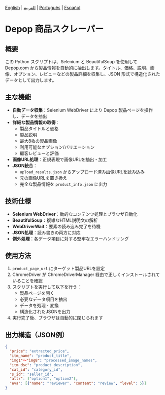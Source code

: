 [English](README.md) | [العربية](README-ar.md) | [Português](README-pt.md) | [Español](README-es.md)

# Depop 商品スクレーパー

## 概要
この Python スクリプトは、Selenium と BeautifulSoup を使用して Depop.com から製品情報を自動的に抽出します。タイトル、価格、説明、画像、オプション、レビューなどの製品詳細を収集し、JSON 形式で構造化されたデータとして出力します。

## 主な機能

- **自動データ収集**：Selenium WebDriver により Depop 製品ページを操作し、データを抽出
- **詳細な製品情報の取得**：
  - 製品タイトルと価格
  - 製品説明
  - 最大8枚の製品画像
  - 利用可能なオプション/バリエーション
  - 顧客レビューと評価
- **画像URL処理**：正規表現で画像URLを抽出・加工
- **JSON統合**：
  - `upload_results.json` からアップロード済み画像URLを読み込み
  - 元の画像URLを置き換え
  - 完全な製品情報を `product_info.json` に出力

## 技術仕様

- **Selenium WebDriver**：動的なコンテンツ処理とブラウザ自動化
- **BeautifulSoup**：複雑なHTML説明文の解析
- **WebDriverWait**：要素の読み込み完了を待機
- **JSON処理**：読み書きの両方に対応
- **例外処理**：各データ項目に対する堅牢なエラーハンドリング

## 使用方法

1. `product_page_url` にターゲット製品URLを設定
2. ChromeDriver が ChromeDriverManager 経由で正しくインストールされていることを確認
3. スクリプトを実行して以下を行う：
   - 製品ページを開く
   - 必要なデータ項目を抽出
   - データを処理・変換
   - 構造化されたJSONを出力
4. 実行完了後、ブラウザは自動的に閉じられます

## 出力構造（JSON例）
```json
{
  "price": "extracted_price",
  "itm_name": "product_title",
  "img1"〜"img8": "processed_image_names",
  "itm_dsc": "product_description",
  "cat_id": "category_id",
  "s_id": "seller_id",
  "attr": ["option1", "option2"],
  "eva": [{"name": "reviewer", "content": "review", "level": 5}]
}
